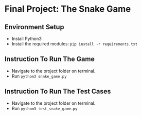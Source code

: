 # Final Project: The Snake Game

## Environment Setup
- Install Python3
- Install the required modules: `pip install -r requirements.txt`

## Instruction To Run The Game
- Navigate to the project folder on terminal.
- Run `python3 snake_game.py`

## Instruction To Run The Test Cases
- Navigate to the project folder on terminal.
- Run  `python3 test_snake_game.py`